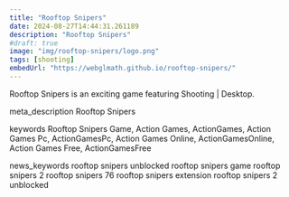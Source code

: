 ```yaml
---
title: "Rooftop Snipers"
date: 2024-08-27T14:44:31.261189
description: "Rooftop Snipers"
#draft: true
image: "img/rooftop-snipers/logo.png"
tags: [shooting]
embedUrl: "https://webglmath.github.io/rooftop-snipers/"
---
```


Rooftop Snipers is an exciting game featuring Shooting | Desktop.

meta_description
Rooftop Snipers


keywords
Rooftop Snipers Game, Action Games, ActionGames, Action Games Pc, ActionGamesPc, Action Games Online, ActionGamesOnline, Action Games Free, ActionGamesFree


news_keywords
rooftop snipers unblocked rooftop snipers game rooftop snipers 2 rooftop snipers 76 rooftop snipers extension rooftop snipers 2 unblocked
